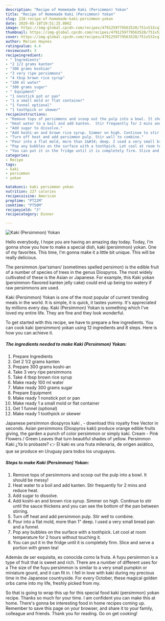```yaml
---
description: "Recipe of Homemade Kaki (Persimmon) Yokan"
title: "Recipe of Homemade Kaki (Persimmon) Yokan"
slug: 228-recipe-of-homemade-kaki-persimmon-yokan
date: 2020-05-18T19:51:25.806Z
image: https://img-global.cpcdn.com/recipes/4791259779563520/751x532cq70/kaki-persimmon-yokan-recipe-main-photo.jpg
thumbnail: https://img-global.cpcdn.com/recipes/4791259779563520/751x532cq70/kaki-persimmon-yokan-recipe-main-photo.jpg
cover: https://img-global.cpcdn.com/recipes/4791259779563520/751x532cq70/kaki-persimmon-yokan-recipe-main-photo.jpg
author: Marion Haynes
ratingvalue: 4.4
reviewcount: 3
recipeingredient:
- " Ingredients"
- "2 1/2 grams kanten"
- "300 grams koshian"
- "3 very ripe persimmons"
- "4 tbsp brown rice syrup"
- "100 ml water"
- "300 grams sugar"
- " Equipment"
- "1 nonstick pot or pan"
- "1 a small mold or flat container"
- "1 funnel optional"
- "1 toothpick or skewer"
recipeinstructions:
- "Remove tops of persimmons and scoop out the pulp into a bowl. It should be messy!"
- "Heat water to a boil and add kanten.  Stir frequently for 2 mins and reduce heat."
- "Add sugar to dissolve."
- "Add koshi-an and brown rice syrup. Simmer on high. Continue to stir until the sauce thickens and you can see the bottom of the pan between stirring."
- "Turn off heat and add persimmon pulp. Stir well to combine."
- "Pour into a flat mold, more than 1&#34; deep. I used a very small bread pan and a funnel."
- "Pop any bubbles on the surface with a toothpick. Let cool at room temperature for 2 hours without touching it."
- "You can put it in the fridge until it is completely firm. Slice and serve a portion with green tea!"
categories:
- Recipe
tags:
- kaki
- persimmon
- yokan

katakunci: kaki persimmon yokan 
nutrition: 227 calories
recipecuisine: American
preptime: "PT22M"
cooktime: "PT50M"
recipeyield: "3"
recipecategory: Dinner

---
```



![Kaki (Persimmon) Yokan](https://img-global.cpcdn.com/recipes/4791259779563520/751x532cq70/kaki-persimmon-yokan-recipe-main-photo.jpg)

Hello everybody, I hope you are having an amazing day today. Today, I'm gonna show you how to make a special dish, kaki (persimmon) yokan. One of my favorites. This time, I'm gonna make it a little bit unique. This will be really delicious.

The persimmon /pərˈsɪmən/ (sometimes spelled persimon) is the edible fruit of a number of species of trees in the genus Diospyros. The most widely cultivated of these is the Asian or Japanese. For example, this Kaki yokan (persimmon-flavored kanten jelly cake) could end up being too watery if raw persimmons are used.

Kaki (Persimmon) Yokan is one of the most popular of current trending meals in the world. It is simple, it is quick, it tastes yummy. It's appreciated by millions every day. Kaki (Persimmon) Yokan is something which I've loved my entire life. They are fine and they look wonderful.


To get started with this recipe, we have to prepare a few ingredients. You can cook kaki (persimmon) yokan using 12 ingredients and 8 steps. Here is how you can achieve it.

<!--inarticleads1-->

##### The ingredients needed to make Kaki (Persimmon) Yokan:

1. Prepare  Ingredients
1. Get 2 1/2 grams kanten
1. Prepare 300 grams koshi-an
1. Take 3 very ripe persimmons
1. Take 4 tbsp brown rice syrup
1. Make ready 100 ml water
1. Make ready 300 grams sugar
1. Prepare  Equipment
1. Make ready 1 nonstick pot or pan
1. Make ready 1 a small mold or flat container
1. Get 1 funnel (optional)
1. Make ready 1 toothpick or skewer


Japanese persimmon diospyros kaki , - download this royalty free Vector in seconds. Asian persimmons (Diospyros kaki) produce orange edible fruits giving, the garden a punch of color persimmon or simply kaki. Cream - Pink Flowers / Green Leaves that turn beautiful shades of yellow. Persimmon Kaki ¿Ya lo probaste? 👉 El kaki es una fruta milenaria, de origen asiático, que se produce en Uruguay para todos los uruguayos. 

<!--inarticleads2-->

##### Steps to make Kaki (Persimmon) Yokan:

1. Remove tops of persimmons and scoop out the pulp into a bowl. It should be messy!
1. Heat water to a boil and add kanten.  Stir frequently for 2 mins and reduce heat.
1. Add sugar to dissolve.
1. Add koshi-an and brown rice syrup. Simmer on high. Continue to stir until the sauce thickens and you can see the bottom of the pan between stirring.
1. Turn off heat and add persimmon pulp. Stir well to combine.
1. Pour into a flat mold, more than 1&#34; deep. I used a very small bread pan and a funnel.
1. Pop any bubbles on the surface with a toothpick. Let cool at room temperature for 2 hours without touching it.
1. You can put it in the fridge until it is completely firm. Slice and serve a portion with green tea!


Además de ser exquisita, es conocida como la fruta. A fuyu persimmon is a type of fruit that is sweet and rich. There are a number of different uses for a The size of the fuyu persimmon is similar to a very small pumpkin or miniature gourd, and it can fit in. I fell in love with kaki during my precious time in the Japanese countryside. For every October, these magical golden orbs came into my life, freshly picked from my. 

So that is going to wrap this up for this special food kaki (persimmon) yokan recipe. Thanks so much for your time. I am confident you can make this at home. There's gonna be interesting food in home recipes coming up. Remember to save this page on your browser, and share it to your family, colleague and friends. Thank you for reading. Go on get cooking!
